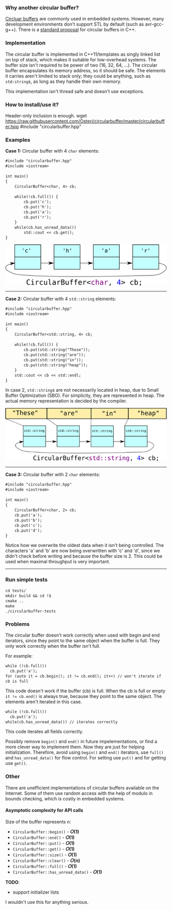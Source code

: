 ### Why another circular buffer?
[Circluar buffers](https://en.wikipedia.org/wiki/Circular_buffer) are commonly used in embedded systems. However, many development environments don't support STL by default (such as avr-gcc-g++). There is a [standard proposal](http://www.open-std.org/jtc1/sc22/wg21/docs/papers/2016/p0059r1.pdf) for circular buffers in C++.

### Implementation
The circular buffer is implemented in C++11/templates as singly linked list on top of stack, which makes it suitable for low-overhead systems. The buffer size isn't required to be power of two (16, 32, 64, ...). The circular buffer encapsulates its memory address, so it should be safe. The elements it carries aren't limited to stack only; they could be anything, such as `std:string`s, as long as they handle their own memory.

This implementation isn't thread safe and doesn't use exceptions.

### How to install/use it?
Header-only inclusion is enough.
    wget https://raw.githubusercontent.com/Osteri/circularbuffer/master/circularbuffer.hpp
    #include "circularbuffer.hpp"
### Examples
**Case 1:**
Circular buffer with 4 `char` elements:

    #include "circularbuffer.hpp"
    #include <iostream>

    int main() 
    {
        CircularBuffer<char, 4> cb;

        while(!cb.full()) {
            cb.put('c');
            cb.put('h');
            cb.put('a');
            cb.put('r');
        }
        while(cb.has_unread_data())
            std::cout << cb.get(); 
    }
    
![stack based singly linked list circular buffer](https://github.com/Osteri/circularbuffer/blob/master/wiki/char.png?raw=true)

***
**Case 2:**
Circular buffer with 4 `std::string` elements:

    #include "circularbuffer.hpp"
    #include <iostream>

    int main() 
    {
        CircularBuffer<std::string, 4> cb;

        while(!cb.full()) {
            cb.put(std::string("These"));
            cb.put(std::string("are"));
            cb.put(std::string("in"));
            cb.put(std::string("heap"));
        }
        std::cout << cb << std::endl;
    }

In case 2, `std::string`s are not necessarily located in heap, due to Small Buffer Optimization (SBO). For simplicity, they are represented in heap. The actual memory representation is decided by the compiler.

![stack based singly linked list circular buffer](https://github.com/Osteri/circularbuffer/blob/master/wiki/string.png?raw=true)

***
**Case 3:**
Circular buffer with 2 `char` elements:

    #include "circularbuffer.hpp"
    #include <iostream>

    int main() 
    {
        CircularBuffer<char, 2> cb;
        cb.put('a');
        cb.put('b');
        cb.put('c');
        cb.put('d');
    }

Notice how we overwrite the oldest data when it isn't being controlled. The characters 'a' and 'b' are now being overwritten with 'c' and 'd', since we didn't check before writing and because the buffer size is 2. This could be used when maximal throughput is very important.

***

### Run simple tests
    cd tests/
    mkdir build && cd !$
    cmake ..
    make
    ./circularbuffer-tests

### Problems

The circular buffer doesn't work correctly when used with begin and end iterators, since they point to the same object when the buffer is full. They only work correctly when the buffer isn't full.

For example:

    while (!cb.full())
      cb.put('a');
    for (auto it = cb.begin(); it != cb.end(); it++) // won't iterate if cb is full

This code doesn't work if the buffer (cb) is full. When the cb is full or empty `it != cb.end()` is always true, because they point to the same object. The elements aren't iterated in this case.

    while (!cb.full())
      cb.put('a');
    while(cb.has_unread_data()) // iterates correctly

This code iterates all fields correctly.

Possibly remove `begin()` and `end()` in future impelementations, or find a more clever way to implement them. Now they are just for helping initialization. Therefore, avoid using `begin()` and `end()` iterators, use `full()` and `has_unread_data()` for flow control. For setting use `put()` and for getting use `get()`.

### Other

There are unefficient implementations of circular buffers available on the Internet. Some of them use random access with the help of modulo in bounds checking, which is costly in embedded systems.

#### Asymptotic complexity for API calls

Size of the buffer represents n:

* `CircularBuffer::begin()` - **𝛰(1)**
* `CircularBuffer::end()` - **𝛰(1)**
* `CircularBuffer::put()` - **𝛰(1)**
* `CircularBuffer::get()` - **𝛰(1)**
* `CircularBuffer::size()` - **𝛰(1)**
* `CircularBuffer::clear()` - **𝛰(n)**
* `CircularBuffer::full()` - **𝛰(1)**
* `CircularBuffer::has_unread_data()` - **𝛰(1)**


**TODO**:
* support initializer lists

I wouldn't use this for anything serious.
